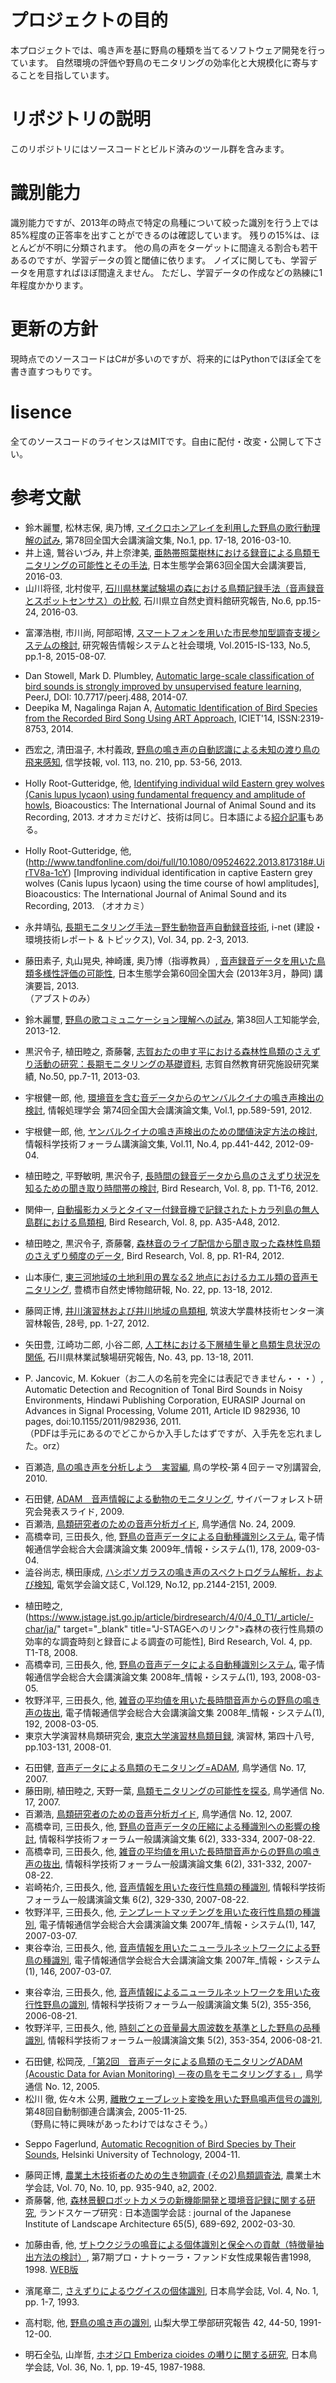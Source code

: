 # プロジェクトの目的  
本プロジェクトでは、鳴き声を基に野鳥の種類を当てるソフトウェア開発を行っています。
自然環境の評価や野鳥のモニタリングの効率化と大規模化に寄与することを目指しています。

# リポジトリの説明  
このリポジトリにはソースコードとビルド済みのツール群を含みます。

# 識別能力  
識別能力ですが、2013年の時点で特定の鳥種について絞った識別を行う上では85%程度の正答率を出すことができるのは確認しています。 
残りの15%は、ほとんどが不明に分類されます。 
他の鳥の声をターゲットに間違える割合も若干あるのですが、学習データの質と閾値に依ります。 
ノイズに関しても、学習データを用意すればほぼ間違えません。 ただし、学習データの作成などの熟練に1年程度かかります。

# 更新の方針  
現時点でのソースコードはC#が多いのですが、将来的にはPythonでほぼ全てを書き直すつもりです。  

# lisence  
全てのソースコードのライセンスはMITです。自由に配付・改変・公開して下さい。

# 参考文献  

<!-- 2016 -->
+ 鈴木麗璽, 松林志保, 奥乃博, [マイクロホンアレイを利用した野鳥の歌行動理解の試み](https://ipsj.ixsq.nii.ac.jp/ej/?action=pages_view_main&active_action=repository_view_main_item_detail&item_id=162542&item_no=1&page_id=13&block_id=8), 第78回全国大会講演論文集, No.1, pp. 17-18, 2016-03-10.
+ 井上遠, 鷲谷いづみ, 井上奈津美, [亜熱帯照葉樹林における録音による鳥類モニタリングの可能性とその手法](http://www.esj.ne.jp/meeting/abst/63/P1-334.html), 日本生態学会第63回全国大会講演要旨, 2016-03.
+ 山川将径, 北村俊平, [石川県林業試験場の森における鳥類記録手法（音声録音とスポットセンサス）の比較](http://www.n-muse-ishikawa.or.jp/motto/entries/620163.html), 石川県立自然史資料館研究報告, No.6, pp.15-24, 2016-03.

<!-- 2015 -->
+ 富澤浩樹, 市川尚, 阿部昭博, [スマートフォンを用いた市民参加型調査支援システムの検討](https://ipsj.ixsq.nii.ac.jp/ej/?action=pages_view_main&active_action=repository_view_main_item_detail&item_id=144857&item_no=1&page_id=13&block_id=8), 研究報告情報システムと社会環境, Vol.2015-IS-133, No.5, pp.1-8, 2015-08-07.

<!-- 2014 -->
+ Dan Stowell​, Mark D. Plumbley, [Automatic large-scale classification of bird sounds is strongly improved by unsupervised feature learning](https://peerj.com/articles/488/), PeerJ, DOI: 10.7717/peerj.488, 2014-07.
+ Deepika M, Nagalinga Rajan A, [Automatic Identification of Bird Species from the Recorded Bird Song Using ART Approach](http://www.rroij.com/open-access/automatic-identification-of-bird-species-fromthe-recorded-bird-song-using-art-approach.pdf), ICIET'14, ISSN:2319-8753, 2014.



<!-- 2013 -->
+ 西宏之, 清田温子, 木村義政, [野鳥の鳴き声の自動認識による未知の渡り鳥の飛来感知](http://ci.nii.ac.jp/els/110009784522.pdf?id=ART0010280767&type=pdf&lang=jp&host=cinii&order_no=&ppv_type=0&lang_sw=&no=1466329477&cp=), 信学技報, vol. 113, no. 210, pp. 53-56, 2013.

+ Holly Root-Gutteridge, 他, [Identifying individual wild Eastern grey wolves (Canis lupus lycaon) using fundamental frequency and amplitude of howls](http://www.tandfonline.com/doi/full/10.1080/09524622.2013.817317#.UirTdca-1cY), Bioacoustics: The International Journal of Animal Sound and its Recording, 2013.  オオカミだけど、技術は同じ。日本語による[紹介記事](http://ggsoku.com/tech/wolf-voice-recognition/)もある。

+ Holly Root-Gutteridge, 他, (http://www.tandfonline.com/doi/full/10.1080/09524622.2013.817318#.UirTV8a-1cY) [Improving individual identification in captive Eastern grey wolves (Canis lupus lycaon) using the time course of howl amplitudes], Bioacoustics: The International Journal of Animal Sound and its Recording, 2013.
  （オオカミ）
+ 永井靖弘, [長期モニタリング手法－野生動物音声自動録音技術](http://ideacon.jp/contents/inet/vol34/vol34_new01s.pdf), i-net (建設・環境技術レポート &amp; トピックス), Vol. 34, pp. 2-3, 2013.
+ 藤田素子, 丸山晃央, 神崎護, 奥乃博（指導教員）, [音声録音データを用いた鳥類多様性評価の可能性](http://www.esj.ne.jp/meeting/abst/60/T17-2.html), 日本生態学会第60回全国大会 (2013年3月，静岡) 講演要旨, 2013.  
（アブストのみ）
+ 鈴木麗璽, [野鳥の歌コミュニケーション理解への試み](http://www.osaka-kyoiku.ac.jp/~challeng/SIG-Challenge-B302/B302-05.pdf), 第38回人工知能学会, 2013-12.
+ 黒沢令子, 植田睦之, 斎藤馨, [志賀おたの申す平における森林性鳥類のさえずり活動の研究：長期モニタリングの基礎資料](https://soar-ir.repo.nii.ac.jp/?action=pages_view_main&active_action=repository_view_main_item_detail&item_id=2178&item_no=1&page_id=13&block_id=45), 志賀自然教育研究施設研究業績, No.50, pp.7-11, 2013-03.

<!-- 2012 -->
+ 宇根健一郎, 他, [環境音を含む音データからのヤンバルクイナの鳴き声検出の検討](https://www.jstage.jst.go.jp/article/jjo1986/41/1/41_1_1/_article/-char/ja/), 情報処理学会 第74回全国大会講演論文集, Vol.1, pp.589-591, 2012.

+ 宇根健一郎, 他, [ヤンバルクイナの鳴き声検出のための閾値決定方法の検討](https://ipsj.ixsq.nii.ac.jp/ej/?action=pages_view_main&active_action=repository_view_main_item_detail&item_id=151950&item_no=1&page_id=13&block_id=8), 情報科学技術フォーラム講演論文集, Vol.11, No.4, pp.441-442, 2012-09-04.

+ 植田睦之, 平野敏明, 黒沢令子, [長時間の録音データから鳥のさえずり状況を知るための聞き取り時間帯の検討](https://www.jstage.jst.go.jp/article/birdresearch/8/0/8_T1/_article/-char/ja/), Bird Research, Vol. 8, pp. T1-T6, 2012.

+ 関伸一, [自動撮影カメラとタイマー付録音機で記録されたトカラ列島の無人島群における鳥類相](https://www.jstage.jst.go.jp/article/birdresearch/8/0/8_A35/_article/-char/ja/), Bird Research, Vol. 8, pp. A35-A48, 2012.
+ 植田睦之, 黒沢令子, 斎藤馨, [森林音のライブ配信から聞き取った森林性鳥類のさえずり頻度のデータ](https://www.jstage.jst.go.jp/article/birdresearch/8/0/8_R1/_article/-char/ja/), Bird Research, Vol. 8, pp. R1-R4, 2012.

+ 山本康仁, [東三河地域の土地利用の異なる2 地点におけるカエル類の音声モニタリング](http://www.toyohaku.gr.jp/sizensi/06shuppan/kenkyuuho/kenpou22/22kenkyuu-houkoku13.pdf), 豊橋市自然史博物館研報, No. 22, pp. 13-18, 2012.
+ 藤岡正博, [井川演習林および井川地域の鳥類相](http://www.tulips.tsukuba.ac.jp/limedio/dlam/M11/M1106410/2.pdf), 筑波大学農林技術センター演習林報告, 28号, pp. 1-27, 2012.

<!-- 2011 -->
+ 矢田豊, 江崎功二郎, 小谷二郎, [人工林における下層植生量と鳥類生息状況の関係](http://www.pref.ishikawa.lg.jp/ringyo/science/public/kh/), 石川県林業試験場研究報告, No. 43, pp. 13-18, 2011.

+ P. Jancovic, M. Kokuer（お二人の名前を完全には表記できません・・・）, Automatic Detection and Recognition of Tonal Bird Sounds in Noisy Environments, Hindawi Publishing Corporation, EURASIP Journal on Advances in Signal Processing, Volume 2011, Article ID 982936, 10 pages, doi:10.1155/2011/982936, 2011.  
（PDFは手元にあるのでどこからか入手したはずですが、入手先を忘れました。orz）

<!-- 2010 -->
+ 百瀬造, [鳥の鳴き声を分析しよう　実習編](http://ornithology.jp/osj/japanese/katsudo/Letter/no32/files/gakko-2010-text.pdf), 鳥の学校‐第４回テーマ別講習会, 2010.


<!-- 2009 -->
+ 石田健, [ADAM　音声情報による動物のモニタリング](http://forester.uf.a.u-tokyo.ac.jp/~ishiken/japanese/ADAM/ADAM20090309.pdf), サイバーフォレスト研究会発表スライド, 2009.
+ 百瀬浩, [鳥類研究者のための音声分析ガイド](http://ornithology.jp/osj/japanese/katsudo/Letter/no24/OL24.html#04), 鳥学通信 No. 24, 2009.
+ 高橋幸司, 三田長久, 他, [野鳥の音声データによる自動種識別システム](http://ci.nii.ac.jp/naid/110007094575), 電子情報通信学会総合大会講演論文集 2009年_情報・システム(1), 178, 2009-03-04.
+ 澁谷尚志, 横田康成, [ハシボソガラスの鳴き声のスペクトログラム解析，および検知](https://www.jstage.jst.go.jp/article/ieejeiss/129/12/129_12_2144/_article/-char/ja/), 電気学会論文誌Ｃ, Vol.129, No.12, pp.2144-2151, 2009.

<!-- 2008 -->
+ 植田睦之, (https://www.jstage.jst.go.jp/article/birdresearch/4/0/4_0_T1/_article/-char/ja/" target="_blank" title="J-STAGEへのリンク">森林の夜行性鳥類の効率的な調査時刻と録音による調査の可能性], Bird Research, Vol. 4, pp. T1-T8, 2008.
+ 高橋幸司, 三田長久, 他, [野鳥の音声データによる自動種識別システム](http://ci.nii.ac.jp/naid/110006868186), 電子情報通信学会総合大会講演論文集 2008年_情報・システム(1), 193, 2008-03-05.<br>
+ 牧野洋平, 三田長久, 他, [雑音の平均値を用いた長時間音声からの野鳥の鳴き声の抜出](http://ci.nii.ac.jp/naid/110006868185), 電子情報通信学会総合大会講演論文集 2008年_情報・システム(1), 192, 2008-03-05.
+ 東京大学演習林鳥類研究会, [東京大学演習林鳥類目録](http://repository.dl.itc.u-tokyo.ac.jp/dspace/handle/2261/24560), 演習林, 第四十八号, pp.103-131, 2008-01.

<!-- 2007 -->
+ 石田健, [音声データによる鳥類のモニタリング=ADAM](http://ornithology.jp/osj/japanese/katsudo/Letter/no17/OL17.html#01), 鳥学通信 No. 17, 2007.
+ 藤田剛, 植田睦之, 天野一葉, [鳥類モニタリングの可能性を探る](http://ornithology.jp/osj/japanese/katsudo/Letter/no17/OL17.html#04), 鳥学通信 No. 17, 2007.
+ 百瀬浩, [鳥類研究者のための音声分析ガイド](http://ornithology.jp/osj/japanese/katsudo/Letter/no12/OL12.html#02), 鳥学通信 No. 12, 2007.
+ 高橋幸司, 三田長久, 他, [野鳥の音声データの圧縮による種識別への影響の検討](http://ci.nii.ac.jp/naid/110007688513), 情報科学技術フォーラム一般講演論文集 6(2), 333-334, 2007-08-22.
+ 高橋幸司, 三田長久, 他, [雑音の平均値を用いた長時間音声からの野鳥の鳴き声の抜出](http://ci.nii.ac.jp/naid/110007688512), 情報科学技術フォーラム一般講演論文集 6(2), 331-332, 2007-08-22.
+ 岩崎祐介, 三田長久, 他, [音声情報を用いた夜行性鳥類の種識別](http://ci.nii.ac.jp/naid/110007688511), 情報科学技術フォーラム一般講演論文集 6(2), 329-330, 2007-08-22.<br>
+ 牧野洋平, 三田長久, 他, [テンプレートマッチングを用いた夜行性鳥類の種識別](http://ci.nii.ac.jp/naid/110006461604), 電子情報通信学会総合大会講演論文集 2007年_情報・システム(1), 147, 2007-03-07.
+ 東谷幸治, 三田長久, 他, [音声情報を用いたニューラルネットワークによる野鳥の種識別](http://ci.nii.ac.jp/naid/110006461603), 電子情報通信学会総合大会講演論文集 2007年_情報・システム(1), 146, 2007-03-07.

<!-- 2006 -->
+ 東谷幸治, 三田長久, 他, [音声情報によるニューラルネットワークを用いた夜行性野鳥の識別](http://ci.nii.ac.jp/naid/110007684853), 情報科学技術フォーラム一般講演論文集 5(2), 355-356, 2006-08-21.
+ 牧野洋平, 三田長久, 他, [時刻ごとの音量最大周波数を基準とした野鳥の品種識別](http://ci.nii.ac.jp/naid/110007684852), 情報科学技術フォーラム一般講演論文集 5(2), 353-354, 2006-08-21.

<!-- 2005 -->
+ 石田健, 松岡茂, [「第2回　音声データによる鳥類のモニタリングADAM (Acoustic Data for Avian Monitoring) －夜の鳥をモニタリングする」](http://ornithology.jp/osj/japanese/katsudo/Letter/no1/OL1.html#04), 鳥学通信 No. 12, 2005.
+ 松川 徹, 佐々木 公男, [離散ウェーブレット変換を用いた野鳥鳴声信号の識別](https://www.jstage.jst.go.jp/article/jacc/48/0/48_0_12/_article/-char/ja/), 第48回自動制御連合講演会, 2005-11-25.  
（野鳥に特に興味があったわけではなさそう。）

<!-- 2004 -->
+ Seppo Fagerlund, [Automatic Recognition of Bird Species by Their Sounds](https://www.researchgate.net/publication/27516447_Automatic_Recognition_of_Bird_Species_by_Their_Sounds), Helsinki University of Technology, 2004-11.

<!-- 2002 -->
+ 藤岡正博, [農業土木技術者のための生き物調査 (その2)鳥類調査法](https://www.jstage.jst.go.jp/article/jjo1986/41/1/41_1_1/_article/-char/ja/), 農業土木学会誌, Vol. 70, No. 10, pp. 935-940, a2, 2002.
+ 斎藤馨, 他, [森林景観ロボットカメラの新機能開発と環境音記録に関する研究](http://ci.nii.ac.jp/naid/110004308326), ランドスケープ研究 : 日本造園学会誌 : journal of the Japanese Institute of Landscape Architecture 65(5), 689-692, 2002-03-30.

<!-- 1998 -->
+ 加藤由香, 他, [ザトウクジラの鳴音による個体識別と保全への貢献（特徴量抽出方法の検討）](http://www.nacsj.or.jp/pn/houkoku/h01-08/pdf/h07-no08.pdf), 第7期プロ・ナトゥーラ・ファンド女性成果報告書1998, 1998.
[WEB版](http://www.nacsj.or.jp/pn/houkoku/h01-08/h07-no08.html)</span>

<!-- 1993 -->
+ 濱尾章二, [さえずりによるウグイスの個体識別](https://www.jstage.jst.go.jp/article/jjo1986/41/1/41_1_1/_article/-char/ja/), 日本鳥学会誌, Vol. 4, No. 1, pp. 1-7, 1993.

<!-- 1991 -->
+ 高村聡, 他, [野鳥の鳴き声の識別](http://ci.nii.ac.jp/naid/110000217937), 山梨大學工學部研究報告 42, 44-50, 1991-12-00.

<!-- 1987 -->
+ 明石全弘, 山岸哲, [ホオジロ Emberiza cioides の囀りに関する研究](https://www.jstage.jst.go.jp/article/jjo1986/36/1/36_1_19/_article/-char/ja/), 日本鳥学会誌, Vol. 36, No. 1, pp. 19-45, 1987-1988.
